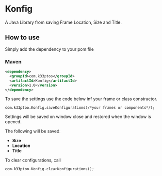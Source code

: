 # Konfig
A Java Library from saving Frame Location, Size and Title.
## How to use
Simply add the dependency to your pom file

### Maven
```xml
<dependency>
  <groupId>com.k33ptoo</groupId>
  <artifactId>Konfig</artifactId>
  <version>1.0</version>
</dependency>
```

To save the settings use the code below inf your frame or class constructor.
```
com.k33ptoo.Konfig.saveKonfigurations(/*your frames or components*/);
```
Settings will be saved on window close and restored when the window is opened.

The following will be saved:

* **Size**
* **Location**
* **Title**

To clear configurations, call

```
com.k33ptoo.Konfig.clearKonfigurations();
```




